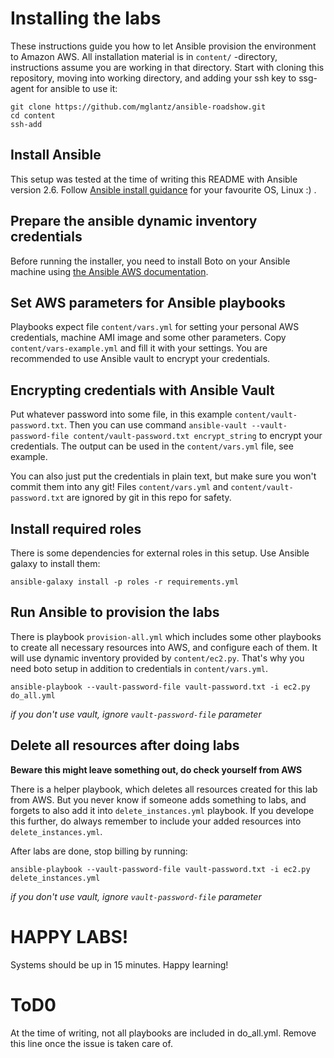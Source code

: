 # Installing the labs

These instructions guide you how to let Ansible provision the environment to Amazon AWS. All installation material is in ```content/``` -directory, instructions assume you are working in that directory. Start with cloning this repository, moving into working directory, and adding your ssh key to ssg-agent for ansible to use it:

```
git clone https://github.com/mglantz/ansible-roadshow.git
cd content
ssh-add
```

## Install Ansible

This setup was tested at the time of writing this README with Ansible version 2.6. Follow [Ansible install guidance](https://docs.ansible.com/ansible/latest/installation_guide/intro_installation.html) for your favourite OS, Linux :) .

## Prepare the ansible dynamic inventory credentials

Before running the installer, you need to install Boto on your Ansible machine using [the Ansible AWS documentation](http://docs.ansible.com/ansible/latest/scenario_guides/guide_aws.html).

## Set AWS parameters for Ansible playbooks

Playbooks expect file ```content/vars.yml``` for setting your personal AWS credentials, machine AMI image and some other parameters. Copy ```content/vars-example.yml``` and fill it with your settings. You are recommended to use Ansible vault to encrypt your credentials.

## Encrypting credentials with Ansible Vault

Put whatever password into some file, in this example ```content/vault-password.txt```. Then you can use command ```ansible-vault --vault-password-file content/vault-password.txt encrypt_string``` to encrypt your credentials. The output can be used in the ```content/vars.yml``` file, see example.

You can also just put the credentials in plain text, but make sure you won't commit them into any git! Files ```content/vars.yml``` and ```content/vault-password.txt``` are ignored by git in this repo for safety.

## Install required roles

There is some dependencies for external roles in this setup. Use Ansible galaxy to install them:

```
ansible-galaxy install -p roles -r requirements.yml
```

## Run Ansible to provision the labs

There is playbook ```provision-all.yml``` which includes some other playbooks to create all necessary resources into AWS, and configure each of them. It will use dynamic inventory provided by ```content/ec2.py```. That's why you need boto setup in addition to credentials in ```content/vars.yml```.

```
ansible-playbook --vault-password-file vault-password.txt -i ec2.py do_all.yml
```

_if you don't use vault, ignore ```vault-password-file``` parameter_

## Delete all resources after doing labs

__Beware this might leave something out, do check yourself from AWS__

There is a helper playbook, which deletes all resources created for this lab from AWS. But you never know if someone adds something to labs, and forgets to also add it into ```delete_instances.yml``` playbook. If you develope this further, do always remember to include your added resources into ```delete_instances.yml```.

After labs are done, stop billing by running:

```
ansible-playbook --vault-password-file vault-password.txt -i ec2.py delete_instances.yml
```

_if you don't use vault, ignore ```vault-password-file``` parameter_

# HAPPY LABS!

Systems should be up in 15 minutes. Happy learning!

# ToD0

At the time of writing, not all playbooks are included in do_all.yml. Remove this line once the issue is taken care of.
